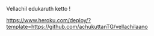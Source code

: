 

Vellachil edukaruth ketto !

https://www.heroku.com/deploy/?template=https://github.com/achukuttanTG/vellachilaano
